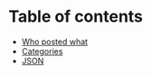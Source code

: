 # Table of contents

* [Who posted what](README.md)
* [Categories](categories.md)
* [JSON](json.md)

